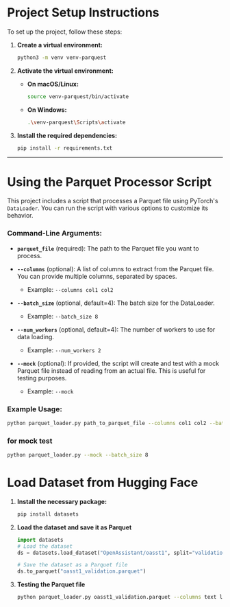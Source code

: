 # Project Setup Instructions

To set up the project, follow these steps:

1. **Create a virtual environment:**
    ```bash
    python3 -m venv venv-parquest
    ```

2. **Activate the virtual environment:**

    - **On macOS/Linux:**
        ```bash
        source venv-parquest/bin/activate
        ```

    - **On Windows:**
        ```bash
        .\venv-parquest\Scripts\activate
        ```

3. **Install the required dependencies:**
    ```bash
    pip install -r requirements.txt
    ```

---

# Using the Parquet Processor Script

This project includes a script that processes a Parquet file using PyTorch's `DataLoader`. You can run the script with various options to customize its behavior.

### Command-Line Arguments:

- **`parquet_file`** (required): The path to the Parquet file you want to process.
  
- **`--columns`** (optional): A list of columns to extract from the Parquet file. You can provide multiple columns, separated by spaces.
    - Example: `--columns col1 col2`

- **`--batch_size`** (optional, default=4): The batch size for the DataLoader.
    - Example: `--batch_size 8`

- **`--num_workers`** (optional, default=4): The number of workers to use for data loading.
    - Example: `--num_workers 2`

- **`--mock`** (optional): If provided, the script will create and test with a mock Parquet file instead of reading from an actual file. This is useful for testing purposes.
    - Example: `--mock`

### Example Usage:

```bash
python parquet_loader.py path_to_parquet_file --columns col1 col2 --batch_size 8 --num_workers 2
```
### for mock test
```bash
python parquet_loader.py --mock --batch_size 8
```


# Load Dataset from Hugging Face

1. **Install the necessary package:**
    ```bash
    pip install datasets
    ```
   
2. **Load the dataset and save it as Parquet**
    ```python
    import datasets
    # Load the dataset
    ds = datasets.load_dataset("OpenAssistant/oasst1", split="validation")
    
    # Save the dataset as a Parquet file
    ds.to_parquet("oasst1_validation.parquet")
    ```
   
3. **Testing the Parquet file**

    ```bash
    python parquet_loader.py oasst1_validation.parquet --columns text labels --batch_size 4 --num_workers 4
    ```


